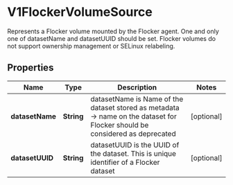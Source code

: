 

# V1FlockerVolumeSource

Represents a Flocker volume mounted by the Flocker agent. One and only one of datasetName and datasetUUID should be set. Flocker volumes do not support ownership management or SELinux relabeling.

## Properties

| Name | Type | Description | Notes |
|------------ | ------------- | ------------- | -------------|
|**datasetName** | **String** | datasetName is Name of the dataset stored as metadata -&gt; name on the dataset for Flocker should be considered as deprecated |  [optional] |
|**datasetUUID** | **String** | datasetUUID is the UUID of the dataset. This is unique identifier of a Flocker dataset |  [optional] |



